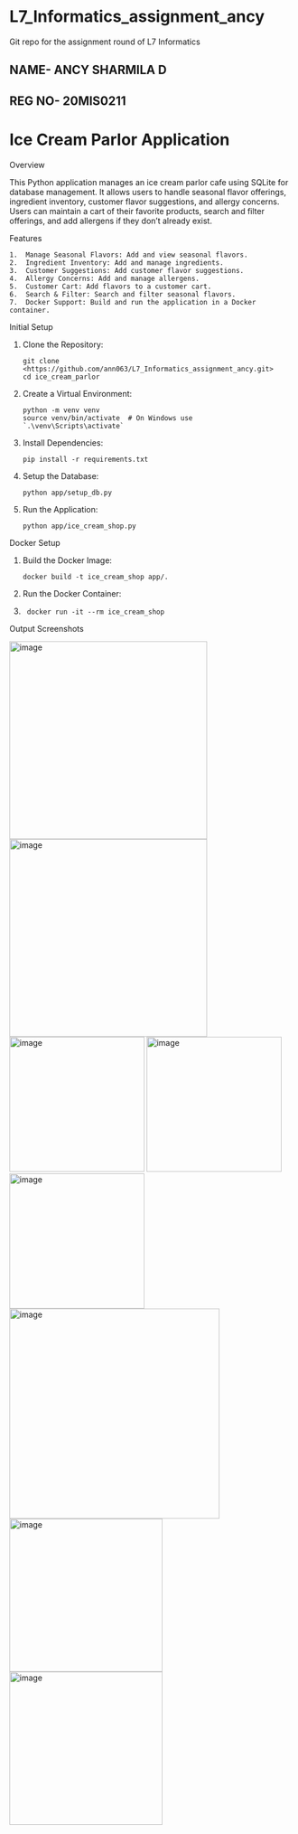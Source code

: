 # L7_Informatics_assignment_ancy
Git repo for the assignment round of L7 Informatics

## NAME- ANCY SHARMILA D
## REG NO- 20MIS0211

# Ice Cream Parlor Application


Overview

This Python application manages an ice cream parlor cafe using SQLite for database management. It allows users to handle seasonal flavor offerings, ingredient inventory, customer flavor suggestions, and allergy concerns. Users can maintain a cart of their favorite products, search and filter offerings, and add allergens if they don’t already exist.

Features

	1.	Manage Seasonal Flavors: Add and view seasonal flavors.
	2.	Ingredient Inventory: Add and manage ingredients.
	3.	Customer Suggestions: Add customer flavor suggestions.
	4.	Allergy Concerns: Add and manage allergens.
	5.	Customer Cart: Add flavors to a customer cart.
	6.	Search & Filter: Search and filter seasonal flavors.
	7.	Docker Support: Build and run the application in a Docker container.

Initial Setup
1.	Clone the Repository:

		git clone <https://github.com/ann063/L7_Informatics_assignment_ancy.git>
		cd ice_cream_parlor

2.	Create a Virtual Environment:

		python -m venv venv
		source venv/bin/activate  # On Windows use `.\venv\Scripts\activate`

3.	Install Dependencies:

		pip install -r requirements.txt

4.	Setup the Database:

		python app/setup_db.py

5.	Run the Application:

		python app/ice_cream_shop.py
		
Docker Setup
1.	Build the Docker Image:

		docker build -t ice_cream_shop app/.

2.	Run the Docker Container:
3.		docker run -it --rm ice_cream_shop


Output Screenshots

<img width="350" alt="image" src="https://github.com/ann063/L7_Informatics_assignment_ancy/assets/116182515/1ab66260-3dfb-41ab-a4f7-e7ef9f0a64d7">

<img width="350" alt="image" src="https://github.com/ann063/L7_Informatics_assignment_ancy/assets/116182515/a48e13e8-6121-4878-916d-57f6d1d05ca1">

<img width="239" alt="image" src="https://github.com/ann063/L7_Informatics_assignment_ancy/assets/116182515/d5c800be-d2cc-4161-bd51-d10c7c488c73">

<img width="239" alt="image" src="https://github.com/ann063/L7_Informatics_assignment_ancy/assets/116182515/56948a2e-a83a-43e2-b3ce-0405b046f5cd">

<img width="239" alt="image" src="https://github.com/ann063/L7_Informatics_assignment_ancy/assets/116182515/4c23567e-d278-44cb-93b0-0c99b49ec060">

<img width="372" alt="image" src="https://github.com/ann063/L7_Informatics_assignment_ancy/assets/116182515/44f485d5-3808-47b5-a167-e0d25a139872">

<img width="271" alt="image" src="https://github.com/ann063/L7_Informatics_assignment_ancy/assets/116182515/4dfc03ba-d5ae-459b-bbf0-f91a8454b7c7">

<img width="271" alt="image" src="https://github.com/ann063/L7_Informatics_assignment_ancy/assets/116182515/857183c8-3062-4e7d-a4f5-7cf3aec4a0bc">








